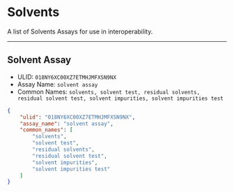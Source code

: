 # Solvents
A list of Solvents Assays for use in interoperability.

----------------------------------------

## Solvent Assay

* ULID: `018NY6XC00XZ7ETMHJMFXSN9NX`
* Assay Name: `solvent assay`
* Common Names: `solvents, solvent test, residual solvents, residual solvent test, solvent impurities, solvent impurities test`
```json
{
    "ulid": "018NY6XC00XZ7ETMHJMFXSN9NX",
    "assay_name": "solvent assay",
    "common_names": [
        "solvents",
        "solvent test",
        "residual solvents",
        "residual solvent test",
        "solvent impurities",
        "solvent impurities test"
    ]
}
```

